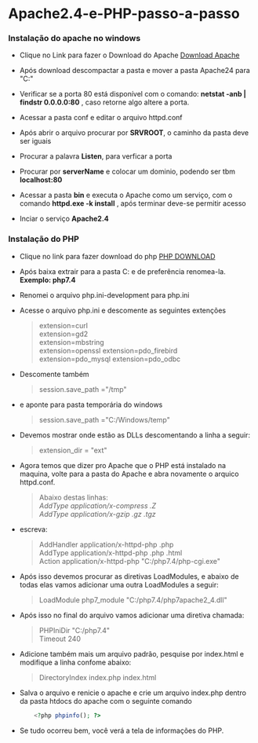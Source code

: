 # Apache2.4-e-PHP-passo-a-passo
### Instalação do apache no windows

* Clique no Link para fazer o Download do Apache [Download Apache](https://www.apachelounge.com/download/#google_vignette)
* Após download descompactar a pasta e mover a pasta Apache24 para "C:"

* Verificar se a porta 80 está disponível com o comando: **netstat -anb | findstr 0.0.0.0:80** , caso retorne algo altere a porta.
* Acessar a pasta conf e editar o arquivo httpd.conf

* Após abrir o arquivo procurar por **SRVROOT**, o caminho da pasta deve ser iguais
* Procurar a palavra **Listen**, para verficar a porta
* Procurar por **serverName** e colocar um dominio, podendo ser tbm **localhost:80**
* Acessar a pasta **bin** e executa o Apache como um serviço, com o comando **httpd.exe -k install** , após terminar deve-se permitir acesso
* Inciar o serviço **Apache2.4**

### Instalação do PHP

* Clique no link para fazer download do php [PHP DOWNLOAD](https://www.php.net/)
* Após baixa extrair para a pasta C: e de preferência renomea-la. **Exemplo: php7.4**
* Renomei o arquivo php.ini-development para php.ini
* Acesse o arquivo php.ini e descomente as seguintes extenções

    > extension=curl  
    > extension=gd2  
    > extension=mbstring  
    > extension=openssl
    > extension=pdo_firebird  
    > extension=pdo_mysql
    > extension=pdo_odbc  
     
 * Descomente também
    
    > session.save_path ="/tmp"  
    
    
* e aponte para pasta temporária do windows

    >session.save_path ="C:/Windows/temp"  
    
* Devemos mostrar onde estão as DLLs descomentando a linha a seguir:
  
    > extension_dir = "ext"
    
 * Agora temos que dizer pro Apache que o PHP está instalado na maquina, volte para a pasta do Apache e abra novamente o arquico httpd.conf.
  
   > Abaixo destas linhas:  
   > _AddType application/x-compress .Z_  
   > _AddType application/x-gzip .gz .tgz_  
   
 * escreva:
   
   > AddHandler application/x-httpd-php .php  
   > AddType application/x-httpd-php .php .html  
   > Action application/x-httpd-php "C:/php7.4/php-cgi.exe"
   
 * Após isso devemos procurar as diretivas LoadModules, e abaixo de todas elas vamos adicionar uma outra LoadModules a seguir:
 
   > LoadModule php7_module "C:/php7.4/php7apache2_4.dll"
  
 * Após isso no final do arquivo vamos adicionar uma diretiva chamada:
 
   > PHPIniDir "C:/php7.4"  
   > Timeout 240

 * Adicione também mais um arquivo padrão, pesquise por index.html e modifique a linha confome abaixo:
   
   > DirectoryIndex index.php index.html
   
 * Salva o arquivo e renicie o apache e crie um arquivo index.php dentro da pasta htdocs do apache com o seguinte comando
 
    ~~~PHP
        <?php phpinfo(); ?>
    ~~~
    
  * Se tudo ocorreu bem, você verá a tela de informações do PHP.
 
